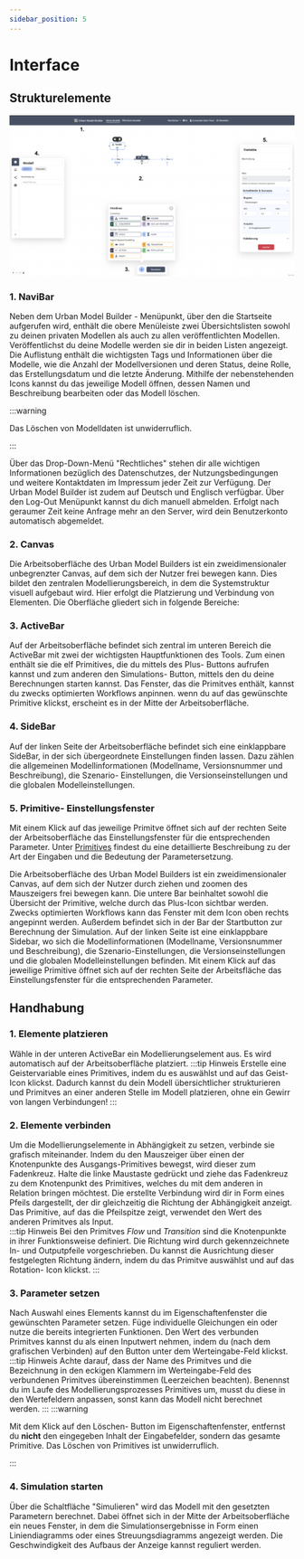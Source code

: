 ```yaml
---
sidebar_position: 5
---
```

# Interface
## Strukturelemente 

![Interface](./img/Interface.png)

### 1. NaviBar
Neben dem Urban Model Builder - Menüpunkt, über den die Startseite aufgerufen wird, enthält die obere Menüleiste zwei Übersichtslisten sowohl zu deinen privaten Modellen als auch zu allen veröffentlichten Modellen. Veröffentlichst du deine Modelle werden sie dir in beiden Listen angezeigt. Die Auflistung enthält die wichtigsten Tags und Informationen über die Modelle, wie die Anzahl der Modellversionen und deren Status, deine Rolle, das Erstellungsdatum und die letzte Änderung. Mithilfe der nebenstehenden Icons kannst du das jeweilige Modell öffnen, dessen Namen und Beschreibung bearbeiten oder das Modell löschen.  

:::warning

Das Löschen von Modelldaten ist unwiderruflich.

:::

Über das Drop-Down-Menü "Rechtliches" stehen dir alle wichtigen Informationen bezüglich des Datenschutzes, der Nutzungsbedingungen und weitere Kontaktdaten im Impressum jeder Zeit zur Verfügung. 
Der Urban Model Builder ist zudem auf Deutsch und Englisch verfügbar.
Über den Log-Out Menüpunkt kannst du dich manuell abmelden. Erfolgt nach geraumer Zeit keine Anfrage mehr an den Server, wird dein Benutzerkonto automatisch abgemeldet. 

### 2. Canvas
Die Arbeitsoberfläche des Urban Model Builders ist ein zweidimensionaler unbegrenzter Canvas, auf dem sich der Nutzer frei bewegen kann. Dies bildet den zentralen Modellierungsbereich, in dem die Systemstruktur visuell aufgebaut wird. Hier erfolgt die Platzierung und Verbindung von Elementen.
Die Oberfläche gliedert sich in folgende Bereiche:

### 3. ActiveBar
Auf der Arbeitsoberfläche befindet sich zentral im unteren Bereich die ActiveBar mit zwei der wichtigsten Hauptfunktionen des Tools. Zum einen enthält sie die elf Primitives, die du mittels des Plus- Buttons aufrufen kannst und zum anderen den Simulations- Button, mittels den du deine Berechnungen starten kannst. Das Fenster, das die Primitves enthält, kannst du zwecks optimierten Workflows anpinnen. wenn du auf das gewünschte Primitive klickst, erscheint es in der Mitte der Arbeitsoberfläche.

### 4. SideBar
Auf der linken Seite der Arbeitsoberfläche befindet sich eine einklappbare SideBar, in der sich übergeordnete Einstellungen finden lassen. Dazu zählen die allgemeinen Modellinformationen (Modellname, Versionsnummer und Beschreibung), die Szenario- Einstellungen, die Versionseinstellungen und die globalen Modelleinstellungen. 

### 5. Primitive- Einstellungsfenster
Mit einem Klick auf das jeweilige Primitve öffnet sich auf der rechten Seite der Arbeitsoberfläche das Einstellungsfenster für die entsprechenden Parameter. Unter [Primitives](Primitives.md) findest du eine detaillierte Beschreibung zu der Art der Eingaben und die Bedeutung der Parametersetzung.



Die Arbeitsoberfläche des Urban Model Builders ist ein zweidimensionaler Canvas, auf dem sich der Nutzer durch ziehen und zoomen des Mauszeigers frei bewegen kann. 
Die untere Bar beinhaltet sowohl die Übersicht der Primitive, welche durch das Plus-Icon sichtbar werden. Zwecks optimierten Workflows kann das Fenster mit dem Icon oben rechts angepinnt werden. Außerdem befindet sich in der Bar der Startbutton zur Berechnung der Simulation. 
Auf der linken Seite ist eine einklappbare Sidebar, wo sich die Modellinformationen (Modellname, Versionsnummer und Beschreibung), die Szenario-Einstellungen, die Versionseinstellungen und die globalen Modelleinstellungen befinden. 
Mit einem Klick auf das jeweilige Primitive öffnet sich auf der rechten Seite der Arbeitsfläche das Einstellungsfenster für die entsprechenden Parameter.

## Handhabung 

### 1. Elemente platzieren 
Wähle in der unteren ActiveBar ein Modellierungselement aus. Es wird automatisch auf der Arbeitsoberfläche platziert.
:::tip Hinweis
Erstelle eine Geistervariable eines Primitives, indem du es auswählst und auf das Geist- Icon klickst. Dadurch kannst du dein Modell übersichtlicher strukturieren und Primitves an einer anderen Stelle im Modell platzieren, ohne ein Gewirr von langen Verbindungen! 
:::
### 2. Elemente verbinden
Um die Modellierungselemente in Abhängigkeit zu setzen, verbinde sie grafisch miteinander. Indem du den Mauszeiger über einen der Knotenpunkte des Ausgangs-Primitives bewegst, wird dieser zum Fadenkreuz. Halte die linke Maustaste gedrückt und ziehe das Fadenkreuz zu dem Knotenpunkt des Primitives, welches du mit dem anderen in Relation bringen möchtest. Die erstellte Verbindung wird dir in Form eines Pfeils dargestellt, der dir gleichzeitig die Richtung der Abhängigkeit anzeigt. Das Primitive, auf das die Pfeilspitze zeigt, verwendet den Wert des anderen Primitves als Input.  
:::tip Hinweis
Bei den Primitves *Flow* und *Transition* sind die Knotenpunkte in ihrer Funktionsweise definiert. Die Richtung wird durch gekennzeichnete In- und Outputpfeile vorgeschrieben. Du kannst die Ausrichtung dieser festgelegten Richtung ändern, indem du das Primitve auswählst und auf das Rotation- Icon klickst.
:::

### 3. Parameter setzen 
Nach Auswahl eines Elements kannst du im Eigenschaftenfenster die gewünschten Parameter setzen. Füge individuelle Gleichungen ein oder nutze die bereits integrierten Funktionen. Den Wert des verbunden Primitves kannst du als einen Inputwert nehmen, indem du (nach dem grafischen Verbinden) auf den Button unter dem Werteingabe-Feld klickst.
:::tip Hinweis
Achte darauf, dass der Name des Primitves und die Bezeichnung in den eckigen Klammern im Werteingabe-Feld des verbundenen Primitves übereinstimmen (Leerzeichen beachten). Benennst du im Laufe des Modellierungsprozesses Primitives um, musst du diese in den Wertefeldern anpassen, sonst kann das Modell nicht berechnet werden. 
:::
:::warning

Mit dem Klick auf den Löschen- Button im Eigenschaftenfenster, entfernst du **nicht** den eingegeben Inhalt der Eingabefelder, sondern das gesamte Primitive. Das Löschen von Primitives ist unwiderruflich.

:::

### 4. Simulation starten 
Über die Schaltfläche "Simulieren" wird das Modell mit den gesetzten Parametern berechnet. Dabei öffnet sich in der Mitte der Arbeitsoberfläche ein neues Fenster, in dem die Simulationsergebnisse in Form einen Liniendiagramms oder eines Streuungsdiagramms angezeigt werden. Die Geschwindigkeit des Aufbaus der Anzeige kannst reguliert werden.
